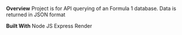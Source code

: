 **Overview**
  Project is for API querying of an Formula 1 database. Data is returned in JSON format

**Built With**
  Node JS
  Express
  Render
